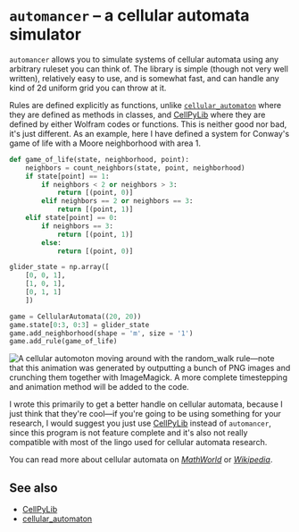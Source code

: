 # `automancer` – a cellular automata simulator
`automancer` allows you to simulate systems of cellular automata using any
arbitrary ruleset you can think of. The library is simple (though not 
very well written), relatively easy to use, and is somewhat fast, and can handle
any kind of 2d uniform grid you can throw at it.

Rules are defined explicitly as functions, unlike [`cellular_automaton`][ca]
where they are defined as methods in classes, and [CellPyLib][cpl] where they
are defined by either Wolfram codes or functions. This is neither good nor bad,
it's just different. As an example, here I have defined a system for Conway's
game of life with a Moore neighborhood with area 1.
```python
def game_of_life(state, neighborhood, point):
    neighbors = count_neighbors(state, point, neighborhood)
    if state[point] == 1:
        if neighbors < 2 or neighbors > 3:
            return [(point, 0)]
        elif neighbors == 2 or neighbors == 3:
            return [(point, 1)]
    elif state[point] == 0:
        if neighbors == 3:
            return [(point, 1)]
        else:
            return [(point, 0)]

glider_state = np.array([
    [0, 0, 1],
    [1, 0, 1],
    [0, 1, 1]
    ])

game = CellularAutomata((20, 20))
game.state[0:3, 0:3] = glider_state
game.add_neighborhood(shape = 'm', size = '1')
game.add_rule(game_of_life)
```

![A cellular automoton moving around with the `random_walk` rule—note that this
animation was generated by outputting a bunch of PNG images and crunching them
together with ImageMagick. A more complete timestepping and animation method
will be added to the code.](img/game_of_life_glider.gif)

I wrote this primarily to get a better handle on cellular automata, because I
just think that they're cool—if you're going to be using something for your
research, I would suggest you just use [CellPyLib][cpl] instead of `automancer`,
since this program is not feature complete and it's also not really compatible
with most of the lingo used for cellular automata research.

You can read more about cellular automata on [*MathWorld*][mw] or
[*Wikipedia*][wiki].


[mw]: https://mathworld.wolfram.com/CellularAutomaton.html

[wiki]: https://en.wikipedia.org/wiki/Cellular_automaton

## See also
+ [CellPyLib][cpl]
+ [cellular_automaton][ca]

[cpl]: https://en.wikipedia.org/wiki/Cellular_automaton
[ca]:  https://en.wikipedia.org/wiki/Cellular_automaton
